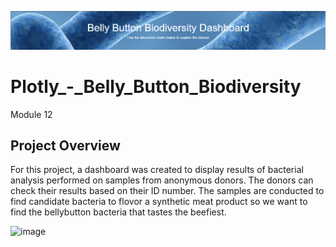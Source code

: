 ![image](https://github.com/Bryan-Corn/Plotly_-_Belly_Button_Biodiversity/blob/main/static/images/readMeHeader2.png)

# Plotly_-_Belly_Button_Biodiversity
Module 12

## Project Overview

For this project, a dashboard was created to display results of bacterial analysis performed on samples from anonymous donors. The donors can check their results based on their ID number. The samples are conducted to find candidate bacteria to flovor a synthetic meat product so we want to find the bellybutton bacteria that tastes the beefiest.

![image](https://github.com/Bryan-Corn/Plotly_-__Belly_Button_Biodiversity/blob/main/static/images/readMe.png)

